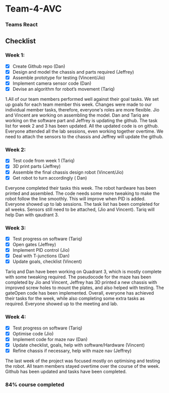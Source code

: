 # Team-4-AVC

### Teams React

## Checklist 

### Week 1: 

- [x] Create Github repo (Dan)
- [x] Design and model the chassis and parts required (Jeffrey)
- [x] Assemble prototype for testing (Vincent/Jio)
- [x] Implement camera sensor code (Dan)
- [x] Devise an algorithm for robot’s movement  (Tariq)

1.All of our team members performed well against their goal tasks. We set up goals for each team member this week. Changes were made to our individual member tasks, therefore, everyone's roles are more flexible. Jio and Vincent are working on assembling the model. Dan and Tariq are working on the software part and Jeffrey is updating the github. The task list for week 2 and 3 has been updated. All the updated code is on github. Everyone attended all the lab sessions, even working together overtime. We need to attach the sensors to the chassis and Jeffrey will update the github.

### Week 2:

- [x] Test code from week 1 (Tariq)
- [x] 3D print parts (Jeffrey)
- [x] Assemble the final chassis design robot (Vincent/Jio)
- [x] Get robot to turn accordingly ( Dan)

Everyone completed their tasks this week. The robot hardware has been printed and assembled. The code needs some more tweaking to make the robot follow the line smoothly. This will improve when PID is added. Everyone showed up to lab sessions. The task list has been completed for all weeks. Sensors still need to be attached, (Jio and Vincent). Tariq will help Dan with qaudrant 3.

### Week 3:

- [x] Test progress on software (Tariq)
- [x] Open gates (Jeffrey)
- [x] Implement PID control (Jio)
- [x] Deal with T-junctions (Dan)
- [x] Update goals, checklist (Vincent)

Tariq and Dan have been working on Quadrant 3, which is mostly complete with some tweaking required. The pseudocode for the maze has been completed by Jio and Vincent, Jeffrey has 3D printed a new chassis with improved screw holes to mount the plates, and also helped with testing. The gateOpen code has been implemented. Overall, everyone has achieved their tasks for the week, while also completing some extra tasks as required. Everyone showed up to the meeting and lab. 

### Week 4:

- [x] Test progress on software (Tariq)
- [x] Optimise code (Jio)
- [x] Implement code for maze nav (Dan)
- [x] Update checklist, goals, help with software/Hardware (Vincent)
- [x] Refine chassis if necessary, help with maze nav (Jeffrey)

The last week of the project was focused mostly on optimising and testing the robot. All team members stayed overtime over the course of the week. Github has been updated and tasks have been completed. 

### 84% course completed
